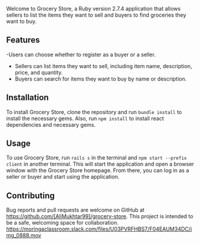 Welcome to Grocery Store, a Ruby version 2.7.4 application that allows sellers to list the items they want to sell and buyers to find groceries they want to buy.

## Features

-Users can choose whether to register as a buyer or a seller.

- Sellers can list items they want to sell, including item name, description, price, and quantity.
- Buyers can search for items they want to buy by name or description.

## Installation

To install Grocery Store, clone the repository and run `bundle install` to install the necessary gems. Also, run `npm install` to install react dependencies and necessary gems.

## Usage

To use Grocery Store, run `rails s` in the terminal and `npm start --prefix client` in another terminal. This will start the application and open a browser window with the Grocery Store homepage. From there, you can log in as a seller or buyer and start using the application.

## Contributing

Bug reports and pull requests are welcome on GitHub at https://github.com/[AliMukhtar99]/grocery-store. This project is intended to be a safe, welcoming space for collaboration.
https://moringaclassroom.slack.com/files/U03PVRFHBS7/F04EAUM34DC/img_0888.mov
